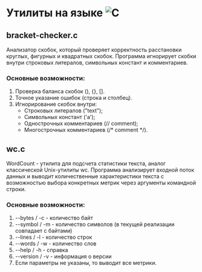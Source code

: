 # Утилиты на языке ![C](https://img.shields.io/badge/c-%2300599C.svg?style=for-the-badge&logo=c&logoColor=white)

## bracket-checker.c
Анализатор скобок, который проверяет корректность расстановки круглых, фигурных и квадратных скобок. 
Программа игнорирует скобки внутри строковых литералов, символьных констант и комментариев.

### Основные возможности:
1.  Проверка баланса скобок (), {}, [].
2. Точное указание ошибок (строка и столбец). 
3. Игнорирование скобок внутри:
    - Строковых литералов ("text");
    - Символьных констант ('a');
    - Однострочных комментариев (// comment);
    - Многострочных комментариев (/* comment */).

## wc.c
WordCount - утилита для подсчета статистики текста, аналог классической Unix-утилиты wc. 
Программа анализирует входной поток данных и выводит количественные характеристики текста с возможностью выбора конкретных метрик 
через аргументы командной строки.

### Основные возможности:
1. --bytes / -c - количество байт
2. --symbol / -m - количество символов (в текущей реализации совпадает с байтами)
3. --lines / -l - количество строк
4. --words / -w - количество слов
5. --help / -h - справка
6. --version / -v - информация о версии
7. Если параметры не указаны, то выводит все метрики.
